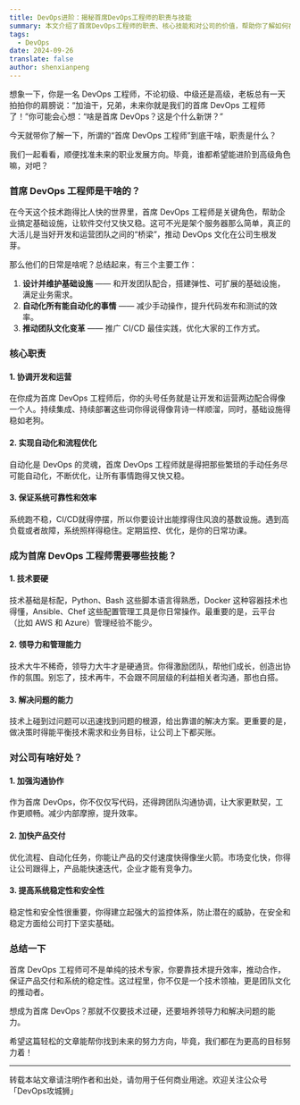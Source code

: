 ```yaml
---
title: DevOps进阶：揭秘首席DevOps工程师的职责与技能
summary: 本文介绍了首席DevOps工程师的职责、核心技能和对公司的价值，帮助你了解如何在DevOps领域实现职业发展。
tags:
  - DevOps
date: 2024-09-26
translate: false
author: shenxianpeng
---
```


想象一下，你是一名 DevOps 工程师，不论初级、中级还是高级，老板总有一天拍拍你的肩膀说：“加油干，兄弟，未来你就是我们的首席 DevOps 工程师了！”你可能会心想：“啥是首席 DevOps？这是个什么新饼？”

今天就带你了解一下，所谓的“首席 DevOps 工程师”到底干啥，职责是什么？

我们一起看看，顺便找准未来的职业发展方向。毕竟，谁都希望能进阶到高级角色嘛，对吧？


### 首席 DevOps 工程师是干啥的？

在今天这个技术跑得比人快的世界里，首席 DevOps 工程师是关键角色，帮助企业搞定基础设施，让软件交付又快又稳。这可不光是架个服务器那么简单，真正的大活儿是当好开发和运营团队之间的“桥梁”，推动 DevOps 文化在公司生根发芽。

那么他们的日常是啥呢？总结起来，有三个主要工作：

1. **设计并维护基础设施** —— 和开发团队配合，搭建弹性、可扩展的基础设施，满足业务需求。
2. **自动化所有能自动化的事情** —— 减少手动操作，提升代码发布和测试的效率。
3. **推动团队文化变革** —— 推广 CI/CD 最佳实践，优化大家的工作方式。

### 核心职责

#### 1. 协调开发和运营

在你成为首席 DevOps 工程师后，你的头号任务就是让开发和运营两边配合得像一个人。持续集成、持续部署这些词你得说得像背诗一样顺溜，同时，基础设施得稳如老狗。

#### 2. 实现自动化和流程优化

自动化是 DevOps 的灵魂，首席 DevOps 工程师就是得把那些繁琐的手动任务尽可能自动化，不断优化，让所有事情跑得又快又稳。

#### 3. 保证系统可靠性和效率

系统跑不稳，CI/CD就得停摆，所以你要设计出能撑得住风浪的基数设施。遇到高负载或者故障，系统照样得稳住。定期监控、优化，是你的日常功课。

### 成为首席 DevOps 工程师需要哪些技能？

#### 1. 技术要硬

技术基础是标配，Python、Bash 这些脚本语言得熟悉，Docker 这种容器技术也得懂，Ansible、Chef 这些配置管理工具是你日常操作。最重要的是，云平台（比如 AWS 和 Azure）管理经验不能少。

#### 2. 领导力和管理能力

技术大牛不稀奇，领导力大牛才是硬通货。你得激励团队，帮他们成长，创造出协作的氛围。别忘了，技术再牛，不会跟不同层级的利益相关者沟通，那也白搭。

#### 3. 解决问题的能力

技术上碰到过问题可以迅速找到问题的根源，给出靠谱的解决方案。更重要的是，做决策时得能平衡技术需求和业务目标，让公司上下都买账。

### 对公司有啥好处？

#### 1. 加强沟通协作

作为首席 DevOps，你不仅仅写代码，还得跨团队沟通协调，让大家更默契，工作更顺畅。减少内部摩擦，提升效率。

#### 2. 加快产品交付

优化流程、自动化任务，你能让产品的交付速度快得像坐火箭。市场变化快，你得让公司跟得上，产品能快速迭代，企业才能有竞争力。

#### 3. 提高系统稳定性和安全性

稳定性和安全性很重要，你得建立起强大的监控体系，防止潜在的威胁，在安全和稳定方面给公司打下坚实基础。

### 总结一下

首席 DevOps 工程师可不是单纯的技术专家，你要靠技术提升效率，推动合作，保证产品交付和系统的稳定性。这过程里，你不仅是一个技术领袖，更是团队文化的推动者。

想成为首席 DevOps？那就不仅要技术过硬，还要培养领导力和解决问题的能力。

希望这篇轻松的文章能帮你找到未来的努力方向，毕竟，我们都在为更高的目标努力着！

---

转载本站文章请注明作者和出处，请勿用于任何商业用途。欢迎关注公众号「DevOps攻城狮」
